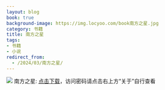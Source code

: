 ```yaml
---
layout: blog
book: true
background-image: https://img.locyoo.com/book南方之星.jpg
category: 书籍
title: 南方之星
tags:
- 书籍
- 小说
redirect_from:
  - /2024/03/南方之星/
---
```

![](https://img.locyoo.com/book南方之星.jpg)
南方之星: <a name = "ref1" href="https://url18.ctfile.com/f/50983618-1337384642-b3bcdd?p=3619">点击下载</a>，访问密码请点击右上方“关于”自行查看